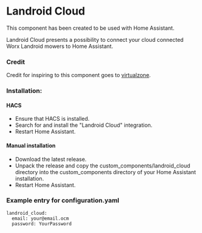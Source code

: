 # Landroid Cloud

This component has been created to be used with Home Assistant.

Landroid Cloud presents a possibility to connect your cloud connected Worx Landroid mowers to Home Assistant.

### Credit

Credit for inspiring to this component goes to [virtualzone](https://github.com/virtualzone).

### Installation:

#### HACS

- Ensure that HACS is installed.
- Search for and install the "Landroid Cloud" integration.
- Restart Home Assistant.

#### Manual installation

- Download the latest release.
- Unpack the release and copy the custom_components/landroid_cloud directory into the custom_components directory of your Home Assistant installation.
- Restart Home Assistant.

### Example entry for configuration.yaml

```
landroid_cloud:
  email: your@email.ocm
  password: YourPassword
```